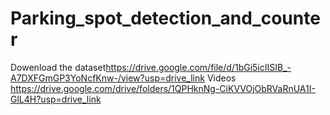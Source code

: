 # Parking_spot_detection_and_counter
Dowenload the dataset<https://drive.google.com/file/d/1bGi5icIISIB_-A7DXFGmGP3YoNcfKnw-/view?usp=drive_link>
Videos <https://drive.google.com/drive/folders/1QPHknNg-CiKVVOjObRVaRnUA1I-GlL4H?usp=drive_link>
